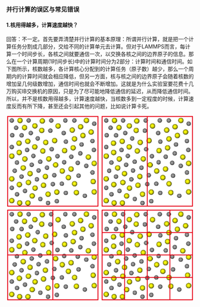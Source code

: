 ### 并行计算的误区与常见错误
#### 1.核用得越多，计算速度越快？
回答：不一定。首先要弄清楚并行计算的基本原理：所谓并行计算，就是把一个计算任务分割成几部分，交给不同的计算单元去计算。但对于LAMMPS而言，每计算一个时间步长，各核之间就要通信一次，以交换各核之间的边界原子的信息。那么在一个计算周期(1时间步长)中的计算时间分为2部分：计算时间和通信时间。如下图所示，核数越多，各计算核心分配到的计算任务（原子数）越少，那么一个周期内的计算时间就会相应降低，但另一方面，核与核之间的边界原子会随着核数的增加呈几何级数增加，通信时间也就会不断增加。这就是为什么实验室要花费十几万购买IB交换机的原因，只是为了尽可能地降低通信的延迟，从而降低通信时间。所以，并不是核数用得越多，计算速度越快，当核数多到一定程度的时候，计算速度反而有所下降，甚至还会引起其他的问题，比如说计算卡死。

![avatar](images/并行计算常见误区1.png)
